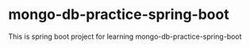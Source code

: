 # mongo-db-practice-spring-boot
This is spring boot project for learning mongo-db-practice-spring-boot
